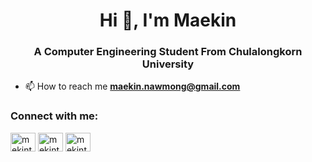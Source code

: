 <h1 align="center">Hi 👋, I'm Maekin</h1>
<h3 align="center">A Computer Engineering Student From Chulalongkorn University</h3>

- 📫 How to reach me **maekin.nawmong@gmail.com**

<h3 align="left">Connect with me:</h3>

<p align="left">
<a href="https://linkedin.com/in/mekintown" target="blank"><img align="center" src="https://raw.githubusercontent.com/rahuldkjain/github-profile-readme-generator/master/src/images/icons/Social/linked-in-alt.svg" alt="mekintown" height="30" width="40" /></a>
<a href="https://instagram.com/mekintown" target="blank"><img align="center" src="https://raw.githubusercontent.com/rahuldkjain/github-profile-readme-generator/master/src/images/icons/Social/instagram.svg" alt="mekintown" height="30" width="40" /></a>
<a href="https://fb.com/mekintown" target="blank"><img align="center" src="https://raw.githubusercontent.com/rahuldkjain/github-profile-readme-generator/master/src/images/icons/Social/facebook.svg" alt="mekintown" height="30" width="40" /></a>
</p>

